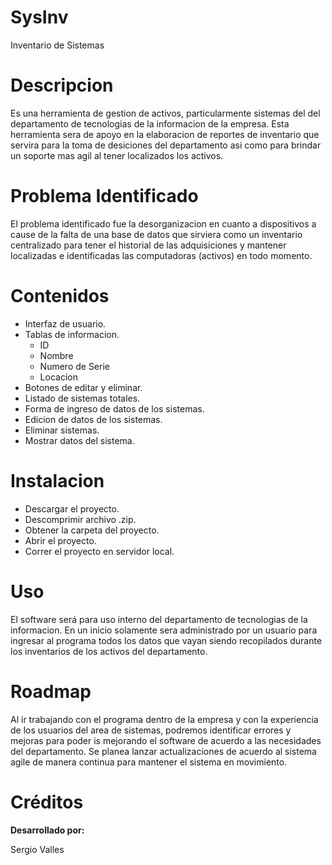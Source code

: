 # SysInv
Inventario de Sistemas

# Descripcion
Es una herramienta de gestion de activos, particularmente sistemas del del departamento de tecnologias de la informacion de la empresa. Esta herramienta sera de apoyo en la elaboracion de reportes de inventario que servira para la toma de desiciones del departamento asi como para brindar un soporte mas agil al tener localizados los activos.

# Problema Identificado
El problema identificado fue la desorganizacion en cuanto a dispositivos a cause de la falta de una base de datos que sirviera como un inventario centralizado para tener el historial de las adquisiciones y mantener localizadas e identificadas las computadoras (activos) en todo momento.

# Contenidos
- Interfaz de usuario.
- Tablas de informacion.
  -  ID
  -  Nombre
  -  Numero de Serie
  -  Locacion
- Botones de editar y eliminar.
- Listado de sistemas totales.
- Forma de ingreso de datos de los sistemas.
- Edicion de datos de los sistemas.
- Eliminar sistemas.
- Mostrar datos del sistema.


# Instalacion
- Descargar el proyecto.
- Descomprimir archivo .zip.
- Obtener la carpeta del proyecto.
- Abrir el proyecto.
- Correr el proyecto en servidor local.


# Uso
El software será para uso interno del departamento de tecnologias de la informacion. En un inicio solamente sera administrado por un usuario para ingresar al programa todos los datos que vayan siendo recopilados durante los inventarios de los activos del departamento.


# Roadmap
Al ir trabajando con el programa dentro de la empresa y con la experiencia de los usuarios del area de sistemas, podremos identificar errores y mejoras para poder is mejorando el software de acuerdo a las necesidades del departamento. Se planea lanzar actualizaciones de acuerdo al sistema agile de manera continua para mantener el sistema en movimiento.

# Créditos
<b>Desarrollado por:</b>

Sergio Valles
